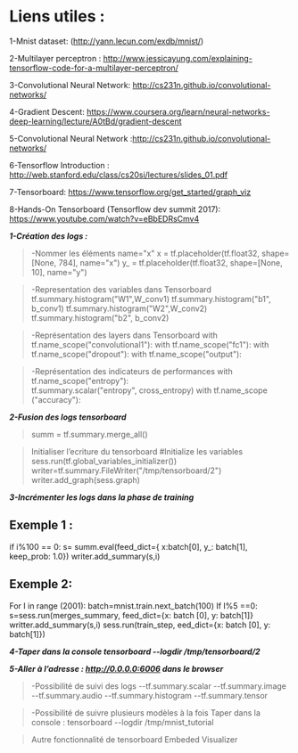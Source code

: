  

# Liens utiles : 

1-Mnist dataset: (http://yann.lecun.com/exdb/mnist/)

2-Multilayer perceptron : http://www.jessicayung.com/explaining-tensorflow-code-for-a-multilayer-perceptron/

3-Convolutional Neural Network: http://cs231n.github.io/convolutional-networks/

4-Gradient Descent: https://www.coursera.org/learn/neural-networks-deep-learning/lecture/A0tBd/gradient-descent

5-Convolutional Neural Network :http://cs231n.github.io/convolutional-networks/

6-Tensorflow Introduction : http://web.stanford.edu/class/cs20si/lectures/slides_01.pdf

7-Tensorboard: https://www.tensorflow.org/get_started/graph_viz

8-Hands-On Tensorboard (Tensorflow dev summit 2017): https://www.youtube.com/watch?v=eBbEDRsCmv4

***1-Création des logs :***
>-Nommer les éléments name="x"
x = tf.placeholder(tf.float32, shape=[None, 784], name="x")
y_ = tf.placeholder(tf.float32, shape=[None, 10], name="y")

>-Representation des variables dans Tensorboard
tf.summary.histogram("W1",W_conv1)
tf.summary.histogram("b1", b_conv1)
tf.summary.histogram("W2",W_conv2)
tf.summary.histogram("b2", b_conv2)

>-Représentation des layers dans Tensorboard 
with tf.name_scope("convolutional1"): 
with tf.name_scope("fc1"):
with tf.name_scope("dropout"):
with tf.name_scope("output"):

>-Représentation des indicateurs de performances 
with tf.name_scope("entropy"):   
tf.summary.scalar("entropy", cross_entropy)
with tf.name_scope ("accuracy"):

***2-Fusion des logs tensorboard***
>summ = tf.summary.merge_all()

>Initialiser l’ecriture du tensorboard 
#Initialize les variables 
        sess.run(tf.global_variables_initializer())
        writer=tf.summary.FileWriter("/tmp/tensorboard/2")
        writer.add_graph(sess.graph)

***3-Incrémenter les logs dans la phase de training*** 
## Exemple 1 :  
if i%100 == 0:
        s= summ.eval(feed_dict={
        x:batch[0], y_: batch[1], keep_prob: 1.0})
        writer.add_summary(s,i)
## Exemple 2: 
For I in range (2001): 
batch=mnist.train.next_batch(100)
If I%5 ==0: 
s=sess.run(merges_summary, feed_dict={x: batch [0], y: batch[1]}
writter.add_summary(s,i)
sess.run(train_step, eed_dict={x: batch [0], y: batch[1]})


***4-Taper dans la console tensorboard --logdir /tmp/tensorboard/2***

***5-Aller à l’adresse : http://0.0.0.0:6006 dans le browser*** 

>-Possibilité de suivi des logs 
--tf.summary.scalar 
--tf.summary.image 
--tf.summary.audio 
--tf.summary.histogram 
--tf.summary.tensor 

>-Possibilité de suivre plusieurs modèles à la fois 
Taper dans la console : tensorboard --logdir /tmp/mnist_tutorial

>Autre fonctionnalité de tensorboard Embeded Visualizer 
 
